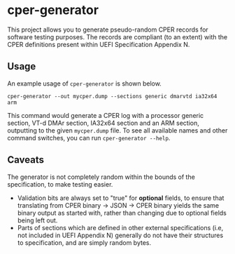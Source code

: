 # cper-generator
This project allows you to generate pseudo-random CPER records for software testing purposes. The records are compliant (to an extent) with the CPER definitions present within UEFI Specification Appendix N.

## Usage
An example usage of `cper-generator` is shown below.
```
cper-generator --out mycper.dump --sections generic dmarvtd ia32x64 arm
```
This command would generate a CPER log with a processor generic section, VT-d DMAr section, IA32x64 section and an ARM section, outputting to the given `mycper.dump` file. To see all available names and other command switches, you can run `cper-generator --help`.

## Caveats
The generator is not completely random within the bounds of the specification, to make testing easier.
- Validation bits are always set to "true" for **optional** fields, to ensure that translating from CPER binary -> JSON -> CPER binary yields the same binary output as started with, rather than changing due to optional fields being left out.
- Parts of sections which are defined in other external specifications (i.e, not included in UEFI Appendix N) generally do not have their structures to specification, and are simply random bytes.